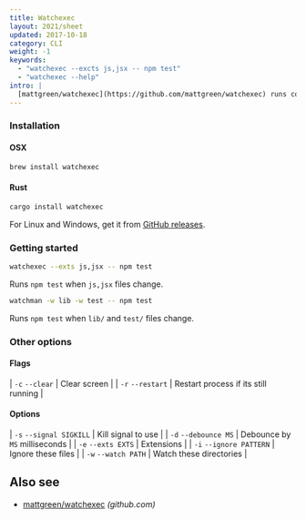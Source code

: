 ```yaml
---
title: Watchexec
layout: 2021/sheet
updated: 2017-10-18
category: CLI
weight: -1
keywords:
  - "watchexec --excts js,jsx -- npm test"
  - "watchexec --help"
intro: |
  [mattgreen/watchexec](https://github.com/mattgreen/watchexec) runs commands whenever certain files change.
---
```


### Installation

#### OSX

```bash
brew install watchexec
```

#### Rust

```bash
cargo install watchexec
```

For Linux and Windows, get it from [GitHub releases](https://github.com/mattgreen/watchexec).

### Getting started

```bash
watchexec --exts js,jsx -- npm test
```

Runs `npm test` when `js,jsx` files change.

```bash
watchman -w lib -w test -- npm test
```

Runs `npm test` when `lib/` and `test/` files change.

### Other options

#### Flags

| `-c` `--clear`   | Clear screen                         |
| `-r` `--restart` | Restart process if its still running |

#### Options

| `-s` `--signal SIGKILL` | Kill signal to use            |
| `-d` `--debounce MS`    | Debounce by `MS` milliseconds |
| `-e` `--exts EXTS`      | Extensions                    |
| `-i` `--ignore PATTERN` | Ignore these files            |
| `-w` `--watch PATH`     | Watch these directories       |

## Also see

* [mattgreen/watchexec](https://github.com/mattgreen/watchexec) _(github.com)_
